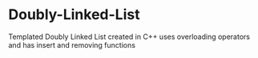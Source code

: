 # Doubly-Linked-List
Templated Doubly Linked List created in C++
uses overloading operators and has insert and removing functions
